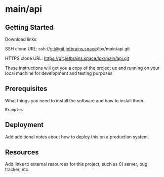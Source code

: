 # main/api



## Getting Started

Download links:

SSH clone URL: ssh://git@git.jetbrains.space/lpx/main/api.git

HTTPS clone URL: https://git.jetbrains.space/lpx/main/api.git



These instructions will get you a copy of the project up and running on your local machine for development and testing purposes.

## Prerequisites

What things you need to install the software and how to install them.

```
Examples
```

## Deployment

Add additional notes about how to deploy this on a production system.

## Resources

Add links to external resources for this project, such as CI server, bug tracker, etc.
